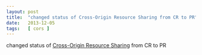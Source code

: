 ```yaml
---
layout: post
title:  "changed status of Cross-Origin Resource Sharing from CR to PR"
date:   2013-12-05
tags:   [ cors ]
---
```


changed status of [Cross-Origin Resource Sharing](/spec/cors) from CR to PR

